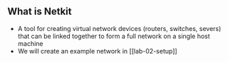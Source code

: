 ## What is Netkit
- A tool for creating virtual network devices (routers, switches, severs) that can be linked together to form a full network on a single host machine
- We will create an example network in [[lab-02-setup]]
